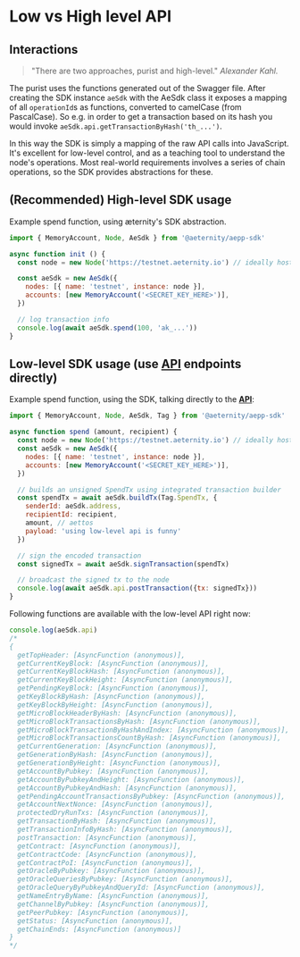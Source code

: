 # Low vs High level API

## Interactions

> "There are two approaches, purist and high-level."
*Alexander Kahl.*

The purist uses the functions generated out of the Swagger
file. After creating the SDK instance `aeSdk` with the AeSdk class it exposes a mapping of all `operationId`s as functions, converted to camelCase (from PascalCase). So e.g. in order to get a transaction
based on its hash you would invoke `aeSdk.api.getTransactionByHash('th_...')`.

In this way the SDK is simply a mapping of the raw API calls into
JavaScript. It's excellent for low-level control, and as a teaching tool to
understand the node's operations. Most real-world requirements involves a series
of chain operations, so the SDK provides abstractions for these.

## (**Recommended**) High-level SDK usage
Example spend function, using æternity's SDK abstraction.

```js
import { MemoryAccount, Node, AeSdk } from '@aeternity/aepp-sdk'

async function init () {
  const node = new Node('https://testnet.aeternity.io') // ideally host your own node!

  const aeSdk = new AeSdk({
    nodes: [{ name: 'testnet', instance: node }],
    accounts: [new MemoryAccount('<SECRET_KEY_HERE>')],
  })

  // log transaction info
  console.log(await aeSdk.spend(100, 'ak_...'))
}
```

## Low-level SDK usage (use [API](https://docs.aeternity.com/protocol/node/api) endpoints directly)
Example spend function, using the SDK, talking directly to the [**API**](https://docs.aeternity.com/protocol/node/api):
```js
import { MemoryAccount, Node, AeSdk, Tag } from '@aeternity/aepp-sdk'

async function spend (amount, recipient) {
  const node = new Node('https://testnet.aeternity.io') // ideally host your own node!
  const aeSdk = new AeSdk({
    nodes: [{ name: 'testnet', instance: node }],
    accounts: [new MemoryAccount('<SECRET_KEY_HERE>')],
  })

  // builds an unsigned SpendTx using integrated transaction builder
  const spendTx = await aeSdk.buildTx(Tag.SpendTx, {
    senderId: aeSdk.address,
    recipientId: recipient,
    amount, // aettos
    payload: 'using low-level api is funny'
  })

  // sign the encoded transaction
  const signedTx = await aeSdk.signTransaction(spendTx)

  // broadcast the signed tx to the node
  console.log(await aeSdk.api.postTransaction({tx: signedTx}))
}
```

Following functions are available with the low-level API right now:

```js
console.log(aeSdk.api)
/*
{
  getTopHeader: [AsyncFunction (anonymous)],
  getCurrentKeyBlock: [AsyncFunction (anonymous)],
  getCurrentKeyBlockHash: [AsyncFunction (anonymous)],
  getCurrentKeyBlockHeight: [AsyncFunction (anonymous)],
  getPendingKeyBlock: [AsyncFunction (anonymous)],
  getKeyBlockByHash: [AsyncFunction (anonymous)],
  getKeyBlockByHeight: [AsyncFunction (anonymous)],
  getMicroBlockHeaderByHash: [AsyncFunction (anonymous)],
  getMicroBlockTransactionsByHash: [AsyncFunction (anonymous)],
  getMicroBlockTransactionByHashAndIndex: [AsyncFunction (anonymous)],
  getMicroBlockTransactionsCountByHash: [AsyncFunction (anonymous)],
  getCurrentGeneration: [AsyncFunction (anonymous)],
  getGenerationByHash: [AsyncFunction (anonymous)],
  getGenerationByHeight: [AsyncFunction (anonymous)],
  getAccountByPubkey: [AsyncFunction (anonymous)],
  getAccountByPubkeyAndHeight: [AsyncFunction (anonymous)],
  getAccountByPubkeyAndHash: [AsyncFunction (anonymous)],
  getPendingAccountTransactionsByPubkey: [AsyncFunction (anonymous)],
  getAccountNextNonce: [AsyncFunction (anonymous)],
  protectedDryRunTxs: [AsyncFunction (anonymous)],
  getTransactionByHash: [AsyncFunction (anonymous)],
  getTransactionInfoByHash: [AsyncFunction (anonymous)],
  postTransaction: [AsyncFunction (anonymous)],
  getContract: [AsyncFunction (anonymous)],
  getContractCode: [AsyncFunction (anonymous)],
  getContractPoI: [AsyncFunction (anonymous)],
  getOracleByPubkey: [AsyncFunction (anonymous)],
  getOracleQueriesByPubkey: [AsyncFunction (anonymous)],
  getOracleQueryByPubkeyAndQueryId: [AsyncFunction (anonymous)],
  getNameEntryByName: [AsyncFunction (anonymous)],
  getChannelByPubkey: [AsyncFunction (anonymous)],
  getPeerPubkey: [AsyncFunction (anonymous)],
  getStatus: [AsyncFunction (anonymous)],
  getChainEnds: [AsyncFunction (anonymous)]
}
*/
```

